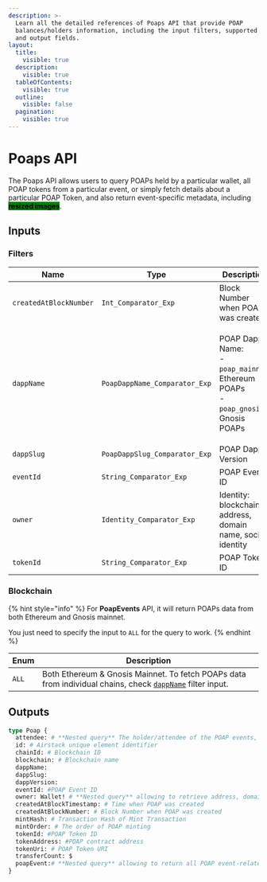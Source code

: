 ```yaml
---
description: >-
  Learn all the detailed references of Poaps API that provide POAP
  balances/holders information, including the input filters, supported chains,
  and output fields.
layout:
  title:
    visible: true
  description:
    visible: true
  tableOfContents:
    visible: true
  outline:
    visible: false
  pagination:
    visible: true
---
```


# Poaps API

The Poaps API allows users to query POAPs held by a particular wallet, all POAP tokens from a particular event, or simply fetch details about a particular POAP Token, and also return event-specific metadata, including <mark style="background-color:green;">**resized images**</mark>.

## Inputs

### Filters

| Name                   | Type                          | Description                                                                                                       |
| ---------------------- | ----------------------------- | ----------------------------------------------------------------------------------------------------------------- |
| `createdAtBlockNumber` | `Int_Comparator_Exp`          | Block Number when POAP was created                                                                                |
| `dappName`             | `PoapDappName_Comparator_Exp` | <p>POAP Dapp Name:<br>- <code>poap_mainnet</code>: Ethereum POAPs<br>- <code>poap_gnosis</code>: Gnosis POAPs</p> |
| `dappSlug`             | `PoapDappSlug_Comparator_Exp` | POAP Dapp Version                                                                                                 |
| `eventId`              | `String_Comparator_Exp`       | POAP Event ID                                                                                                     |
| `owner`                | `Identity_Comparator_Exp`     | Identity: blockchain address, domain name, social identity                                                        |
| `tokenId`              | `String_Comparator_Exp`       | POAP Token ID                                                                                                     |

### Blockchain

{% hint style="info" %}
For **PoapEvents** API, it will return POAPs data from both Ethereum and Gnosis mainnet.

You just need to specify the input to `ALL` for the query to work.
{% endhint %}

| Enum  | Description                                                                                                                        |
| ----- | ---------------------------------------------------------------------------------------------------------------------------------- |
| `ALL` | Both Ethereum & Gnosis Mainnet. To fetch POAPs data from individual chains, check [`dappName`](poaps-api.md#filters) filter input. |

## Outputs

```graphql
type Poap {
  attendee: # **Nested query** The holder/attendee of the POAP events, includes total POAPs the attendee own
  id: # Airstack unique element identifier
  chainId: # Blockchain ID 
  blockchain: # Blockchain name
  dappName: 
  dappSlug: 
  dappVersion: 
  eventId: #POAP Event ID
  owner: Wallet! # **Nested query** allowing to retrieve address, domain names, and social profiles of the owner
  createdAtBlockTimestamp: # Time when POAP was created
  createdAtBlockNumber: # Block Number when POAP was created
  mintHash: # Transaction Hash of Mint Transaction
  mintOrder: # The order of POAP minting
  tokenId: #POAP Token ID
  tokenAddress: #POAP contract address
  tokenUri: # POAP Token URI
  transferCount: $
  poapEvent:# **Nested query** allowing to return all POAP event-related metadata including images.
}
```
